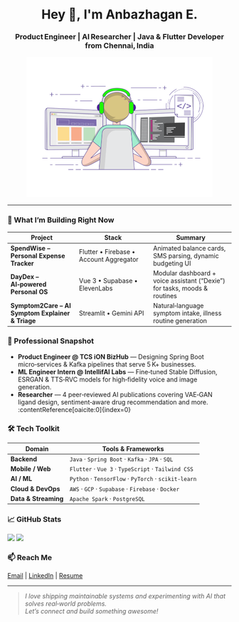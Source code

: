 <h1 align="center">Hey 👋, I'm Anbazhagan E.</h1>
<h3 align="center">Product Engineer | AI Researcher | Java & Flutter Developer from Chennai, India</h3>

<p align="center">
  <img src="https://raw.githubusercontent.com/pspiagicw/pspiagicw/master/gif3.gif" width="420" alt="coding‑gif"/>
</p>

---

### 🔭 What I’m Building Right Now
| Project | Stack | Summary |
|---------|-------|---------|
| **SpendWise – Personal Expense Tracker** | Flutter • Firebase • Account Aggregator | Animated balance cards, SMS parsing, dynamic budgeting UI |
| **DayDex – AI‑powered Personal OS** | Vue 3 • Supabase • ElevenLabs | Modular dashboard + voice assistant (“Dexie”) for tasks, moods & routines |
| **Symptom2Care – AI Symptom Explainer & Triage** | Streamlit • Gemini API | Natural‑language symptom intake, illness routine generation |

### 💼 Professional Snapshot
- **Product Engineer @ TCS iON BizHub** — Designing Spring Boot micro‑services & Kafka pipelines that serve 5 K+ businesses.  
- **ML Engineer Intern @ IntellifAI Labs** — Fine‑tuned Stable Diffusion, ESRGAN & TTS‑RVC models for high‑fidelity voice and image generation.  
- **Researcher** — 4 peer‑reviewed AI publications covering VAE‑GAN ligand design, sentiment‑aware drug recommendation and more. :contentReference[oaicite:0]{index=0}  

### 🛠️ Tech Toolkit
| Domain | Tools & Frameworks |
|--------|--------------------|
| **Backend** | `Java` · `Spring Boot` · `Kafka` · `JPA` · `SQL` |
| **Mobile / Web** | `Flutter` · `Vue 3` · `TypeScript` · `Tailwind CSS` |
| **AI / ML** | `Python` · `TensorFlow` · `PyTorch` · `scikit‑learn` |
| **Cloud & DevOps** | `AWS` · `GCP` · `Supabase` · `Firebase` · `Docker` |
| **Data & Streaming** | `Apache Spark` · `PostgreSQL` |

### 📈 GitHub Stats
<p float="left">
  <img height="165" src="https://github-readme-stats.vercel.app/api?username=Anbazhagan04&show_icons=true&theme=transparent" />
  <img height="165" src="https://github-readme-stats.vercel.app/api/top-langs/?username=Anbazhagan04&layout=compact&theme=transparent" />
</p>

### 📫 Reach Me
[Email](mailto:anbu0429@gmail.com) | [LinkedIn](https://www.linkedin.com/in/anbazhagan-e-0a5855159) | [Resume](https://drive.google.com/file/d/1Xc9LUOCDfbPjiGHg8IzecpiTI8iCGbS4/view?usp=sharing)

---

> *I love shipping maintainable systems and experimenting with AI that solves real‑world problems.  
> Let’s connect and build something awesome!*
